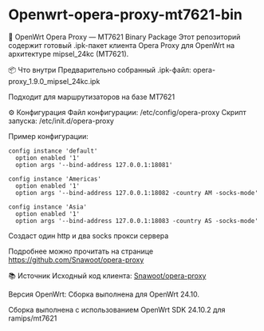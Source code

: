 # Openwrt-opera-proxy-mt7621-bin
🧭 OpenWrt Opera Proxy — MT7621 Binary Package
Этот репозиторий содержит готовый .ipk-пакет клиента Opera Proxy для OpenWrt на архитектуре mipsel_24kc (MT7621). 


📦 Что внутри
Предварительно собранный .ipk-файл: opera-proxy_1.9.0_mipsel_24kc.ipk

Подходит для маршрутизаторов на базе MT7621

⚙️ Конфигурация
Файл конфигурации: /etc/config/opera-proxy Скрипт запуска: /etc/init.d/opera-proxy

Пример конфигурации:
```
config instance 'default'
  option enabled '1'
  option args '--bind-address 127.0.0.1:18081'

config instance 'Americas'
  option enabled '1'
  option args '--bind-address 127.0.0.1:18082 -country AM -socks-mode'

config instance 'Asia'
  option enabled '1'
  option args '--bind-address 127.0.0.1:18083 -country AS -socks-mode'
```
Создаст один http и два socks прокси сервера

  Подробнее можно прочитать на странице https://github.com/Snawoot/opera-proxy

  📚 Источник
Исходный код клиента: [Snawoot/opera-proxy](https://github.com/Snawoot/opera-proxy)

Версия OpenWrt: Сборка выполнена для OpenWrt 24.10.

Сборка выполнена с использованием OpenWrt SDK 24.10.2 для ramips/mt7621


